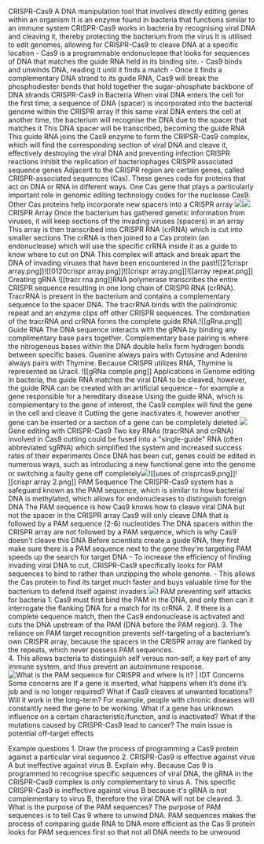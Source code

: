  CRISPR-Cas9
    A DNA manipulation tool that involves directly editing genes within an organism
    It is an enzyme found in bacteria that functions similar to an immune system
    CRISPR-Cas9 works in bacteria by recognising viral DNA and cleaving it, thereby protecting the bacterium from the virus
    It is utilised to edit genomes, allowing for CRISPR-Cas9 to cleave DNA at a specific location
	    - Cas9 is a programmable endonuclease that looks for sequences of DNA that matches the guide RNA held in its binding site.
	    - Cas9 binds and unwinds DNA, reading it until it finds a match
	    - Once it finds a complementary DNA strand to its guide RNA, Cas9 will break the phosphodiester bonds that hold together the sugar-phosphate backbone of DNA strands 
    CRISPR-Cas9 in Bacteria
        When viral DNA enters the cell for the first time, a sequence of DNA (spacer) is incorporated into the bacterial genome within the CRISPR array
	    If this same viral DNA enters the cell at another time, the bacterium will recognise the DNA due to the spacer that matches it
        This DNA spacer will be transcribed, becoming the guide RNA
        This guide RNA joins the Cas9 enzyme to form the CRIPSR-Cas9 complex, which will find the corresponding section of viral DNA and cleave it, effectively destroying the viral DNA and preventing infection
	        CRISPR reactions inhibit the replication of bacteriophages
        CRISPR associated sequence genes
			Adjacent to the CRISPR region are certain genes, called CRISPR-associated sequences (Cas).
			These genes code for proteins that act on DNA or RNA in different ways.
			One Cas gene that plays a particularly important role in genomic editing technology codes for the nuclease Cas9.
			Other Cas proteins help incorporate new spacers into a CRISPR array
			![](https://lh7-us.googleusercontent.com/-UOkECkiA0ucJ7s8wI6vvM72KdDs1s0Xxh6peOKECOifAotfXYfgQvnp0cn5B1i5HtAQoPVMlu2YRrE1UwA15sLgVQPZzhHmiZD1myh6uoHa9oMVJ5OncibdvBMUnd6FZUf0uDDhiFzyQyMjiSRh4A=s2048)![](https://lh7-us.googleusercontent.com/jNvv5uSRyPHMaO0gQaYL4DNcZLsjzipFUHkMNp4i_woi8EkimcyLz1v6iQW8gpa41w29vqGTxisLoYWmKPl2o_Kb9yA4v5OxWIcWkgKWIXolS009bU5DxuGu2vWA0xMqbuL3E7e1tio1hRhi_I8pBw=s2048)
		CRISPR Array
			Once the bacterium has gathered genetic information from viruses, it will keep sections of the invading viruses (spacers) in an array
			This array is then transcribed into CRISPR RNA (crRNA) which is cut into smaller sections
			The crRNA is then joined to a Cas protein (an endonuclease) which will use the specific crRNA inside it as a guide to know where to cut on DNA
			This complex will attack and break apart the DNA of invading viruses that have been encountered in the past![[21crispr array.png]]![[0120crispr array.png]]![[crispr array.png]]![[array repeat.png]]
		Creating gRNA
			![[tracr rna.png]]RNA polymerase transcribes the entire CRISPR sequence resulting in one long chain of CRISPR RNA (crRNA). TracrRNA is present in the bacterium and contains a complementary sequence to the spacer DNA. The tracrRNA binds with the palindromic repeat and an enzyme clips off other CRISPR sequences. The combination of the tracrRNA and crRNA forms the complete guide RNA.![[gRna.png]]
		Guide RNA
			The DNA sequence interacts with the gRNA by binding any complimentary base pairs
			 together.
			 Complementary base pairing is where the nitrogenous bases within the DNA double helix form hydrogen bonds between specific bases. Guanine always pairs with Cytosine and Adenine always pairs with Thymine. Because CRISPR utilizes RNA, Thymine is represented as Uracil. ![[gRNa comple.png]]
    Applications in Genome editing
        In bacteria, the guide RNA matches the viral DNA to be cleaved, however, the guide RNA can be created with an artificial sequence - for example a gene responsible for a hereditary disease
        Using the guide RNA, which is complementary to the gene of interest, the Cas9 complex will find the gene in the cell and cleave it
        Cutting the gene inactivates it, however another gene can be inserted or a section of a gene can be completely deleted
        ![](https://remnote-user-data.s3.amazonaws.com/2rukoj_oDTsysXZIyGjRj0kAI06g1Yn8Njb5i8hvAV7zmAG1as7FCiKMpcDn0WXE5ltgWihmwpHxNs_G_RbKbkNyAUKPSeIFfy_kVbZaIjLPXEivydVb3Y9vS5msmh4N.png)
        Gene editing with CRISPR-Cas9
			Two key RNAs (tracrRNA and crRNA) involved in Cas9 cutting could be fused into a "single-guide" RNA (often abbreviated sgRNA) which simplified the system and increased success rates of their experiments
			Once DNA has been cut, genes could be edited in numerous ways, such as introducing a new functional gene into the genome or switching a faulty gene off completely![](https://lh7-us.googleusercontent.com/mdrWE8zQUkb7mSb7gYhdPq6jV929yOVqmmWTzkYe-lhMU8ccaoocI5ZQksxlRP8S9Gdt-8RKcOj1v9Xx6sUzWeBqs3Yrr0qUo8Or5bJ4BTyI5zH7acA3U3_Gu_L02Vh5q1lE6D7DnVXrhJVEdPOsmw=s2048)![[uses of crisprcas9.png]]![[crispr array 2.png]]
    PAM Sequence
        The CRISPR-Cas9 system has a safeguard known as the PAM sequence, which is similar to how bacterial DNA is methylated, which allows for endonucleases to distinguish foreign DNA
        The PAM sequence is how Cas9 knows how to cleave viral DNA but not the spacer in the CRISPR array
        Cas9 will only cleave DNA that is followed by a PAM sequence (2-6) nucleotides
            The DNA spacers within the CRISPR array are not followed by a PAM sequence, which is why Cas9 doesn't cleave this DNA
        Before scientists create a guide RNA, they first make sure there is a PAM sequence next to the gene they're targeting
        PAM speeds up the search for target DNA
			- To increase the efficiency of finding invading viral DNA to cut, CRISPR-Cas9 specifically looks for PAM sequences to bind to rather than unzipping the whole genome.
			- This allows the Cas protein to find its target much faster and buys valuable time for the bacterium to defend itself against invaders 
			![](https://lh7-us.googleusercontent.com/XFTCB6W4jIVZP3FcPtpBaKCmi-bKihFTl3VpztFNJgM_pUsWVxsIiNAskh8tIQiDD6Gu_CpggcP6gFDKcf8yQCi93uguabyQFYNUKQH_IuQ1a94f2zxwJDgWs8-Z4TwM4Se1sTPZRaVhuy0PDcY-pw=s2048)!
		PAM preventing self attacks for bacteria
			 1. Cas9 must first bind the PAM in the DNA, and only then can it interrogate the flanking DNA for a match for its crRNA. 
			2. If there is a complete sequence match, then the Cas9 endonuclease is activated and cuts the DNA upstream of the PAM (DNA before the PAM region). 
			3. The reliance on PAM target recognition prevents self-targeting of a bacterium’s own CRISPR array, because the spacers in the CRISPR array are flanked by the repeats, which never possess PAM sequences.  
			4. This allows bacteria to distinguish self versus non-self, a key part of any immune system, and thus prevent an autoimmune response.![What is the PAM sequence for CRISPR and where is it? | IDT](https://lh7-us.googleusercontent.com/j4uamoZIGKyNtktxBLYUGXMTrXwHYmZNAoctYbQUJXIMaSOlehSj8HsbXpZqppMJCvK2LAmAo7OFjs1Oewq9iZ0P6knx5ZSq_5LVN6FyQC5p7MPZIh91ObnGS2B0SZSSImREsvqE4_mt80TQTzAM5g=s2048)
    Concerns
        Some concerns are
            If a gene is inserted, what happens when it’s done it’s job and is no longer required?
            What if Cas9 cleaves at unwanted locations?
            Will it work in the long-term? For example, people with chronic diseases will constantly need the gene to be working.
            What if a gene has unknown influence on a certain characteristic/function, and is inactivated?
            What if the mutations caused by CRISPR-Cas9 lead to cancer?
        The main issue is potential off-target effects

Example questions
	1. Draw the process of programming a Cas9 protein against a particular viral sequence
	2. CRISPR-Cas9 is effective against virus A but ineffective against virus B. Explain why.
		Because Cas 9 is programmed to recognise specific sequences of viral DNA, the gRNA in the CRISPR-Cas9 complex is only complementary to virus A. This specific CRISPR-Cas9 is ineffective against virus B because it's gRNA is not complementary to virus B, therefore the viral DNA will not be cleaved.
	3. What is the purpose of the PAM sequences?
		The purpose of PAM sequences is to tell Cas 9 where to unwind DNA. PAM sequences makes the process of comparing guide RNA to DNA more efficient as the Cas 9 protein looks for PAM sequences first so that not all DNA needs to be unwound

  

  















